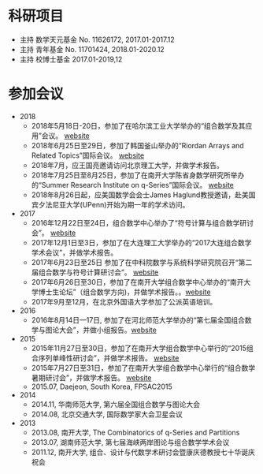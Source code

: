 


# 科研项目
+ 主持 数学天元基金 No. 11626172, 2017.01-2017.12
+ 主持 青年基金 No. 11701424, 2018.01-2020.12
+ 主持 校博士基金 2017.01-2019,12

# 参加会议
+ 2018
  + 2018年5月18日-20日，参加了在哈尔滨工业大学举办的“组合数学及其应用”会议。 [website](http://im.hit.edu.cn/2018/0511/c8390a207777/page.htm)
  + 2018年6月25日至29日，参加了韩国釜山举办的“Riordan Arrays and Related Topics”国际会议。 [website](https://sites.google.com/view/5rart/home)
  + 2018年7月，应王国亮邀请访问北京理工大学，并做学术报告。 
  + 2018年7月25日至8月25日，参加了在南开大学陈省身数学研究所举办的“Summer Research Institute on q-Series”国际会议。 [website](http://q2018.combinatorics.net/)
  +	2018年8月26日起，应美国数学会会士James Haglund教授邀请，赴美国宾夕法尼亚大学(UPenn)开始为期一年的学术访问。
+ 2017
  + 2016年12月22日至24日，组合数学中心举办了“符号计算与组合数学研讨会”。 [website](http://www.combinatorics.net.cn/news/newsN.aspx?link=1622-fhzh)
  +	2017年12月1日至3日，参加了在大连理工大学举办的“2017大连组合数学学术会议”，并做学术报告。
  + 2017年6月23日至25日 参加了在中科院数学与系统科学研究院召开“第二届组合数学与符号计算研讨会”。 [website](http://iss.amss.cas.cn/xw/zhxw/201709/t20170904_381692.html)
  + 2017年6月26日至30日，参加了在南开大学组合数学中心举办的“南开大学博士生论坛”（组合数学方向)，并做学术报告。。[website](http://www.combinatorics.net.cn/activities/conference/2017DS.htm)
  +	2017年9月至12月，在北京外国语大学参加了公派英语培训。 
+ 2016
  + 2016年8月14日—17日, 参加了在河北师范大学举办的“第七届全国组合数学与图论大会”，并做小组报告。[website](http://www.cscgt.org/conference/2016CGC.html)
+ 2015
  + 2015年11月27日至30日，参加了在南开大学组合数学中心举行的“2015组合序列单峰性研讨会”，并做学术报告。 [website](http://www.combinatorics.net.cn/news/newsN.aspx?link=15hou_zhxl)
  + 2015年7月27日至31日，参加了在南开大学组合数学中心举行的“组合数学暑期研讨会”，并做学术报告。 [website](http://www.combinatorics.net.cn/news/newsN.aspx?link=15CC)
  + 2015.07, Daejeon, South Korea, FPSAC2015
+ 2014
  + 2014.11, 华南师范大学, 第六届全国组合数学与图论大会
  + 2014.08, 北京交通大学, 国际数学家大会卫星会议
+ 2013
  + 2013.08, 南开大学, The Combinatorics of q-Series and Partitions
  + 2013.07, 湖南师范大学, 第七届海峡两岸图论与组合数学学术会议
  + 2011.12, 南开大学, 组合、设计与代数学术研讨会暨康庆德教授七十华诞庆祝会


